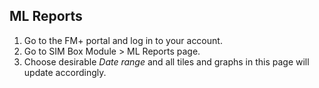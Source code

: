 ## ML Reports

1. Go to the FM+ portal and log in to your account.
2. Go to SIM Box Module > ML Reports page.
3. Choose desirable *Date range* and all tiles and graphs in this page will update accordingly.
